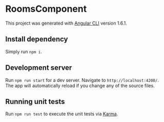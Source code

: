 # RoomsComponent

This project was generated with [Angular CLI](https://github.com/angular/angular-cli) version 1.6.1.

## Install dependency

Simply run `npm i`.

## Development server

Run `npm run start` for a dev server. Navigate to `http://localhost:4200/`. The app will automatically reload if you change any of the source files.

## Running unit tests

Run `npm run test` to execute the unit tests via [Karma](https://karma-runner.github.io).